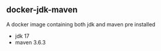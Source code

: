 ## docker-jdk-maven

A docker image containing both jdk and maven pre installed

* jdk 17
* maven 3.6.3

